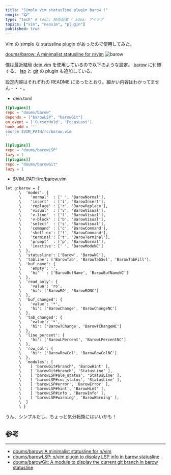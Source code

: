 ```yaml
---
title: "Simple vim statusline plugin barow !"
emoji: "😺"
type: "tech" # tech: 技術記事 / idea: アイデア
topics: ["vim", "neovim", "plugin"]
published: true
---
```


Vim の simple な statusline plugin があったので使用してみた。

[doums/barow: A minimalist statusline for n/vim](https://github.com/doums/barow)
![barow](https://github.com/doums/barow/blob/master/img/barow.png?raw=true)

<!-- more -->

僕は最近結局 [dein.vim](https://github.com/Shougo/dein.vim) を使用しているので以下のような設定。
[barow](https://github.com/doums/barow) に付随する、 [lsp](https://github.com/doums/barowLSP) と [git](https://github.com/doums/barowGit) の plugin も追加している。

設定内容はそれぞれの README にあったとおり。細かい内容はわかってません・・・。

- dein.toml

```toml
[[plugins]]
repo = "doums/barow"
depends = ["barowLSP", "barowGit"]
on_event = ['CursorHold', 'FocusLost']
hook_add = '''
source $VIM_PATH/rc/barow.vim
'''

[[plugins]]
repo = "doums/barowLSP"
lazy = 1
[[plugins]]
repo = "doums/barowGit"
lazy = 1
```

- $VIM_PATH/rc/barow.vim

```vim
let g:barow = {
      \  'modes': {
      \    'normal'  : [' ', 'BarowNormal'],
      \    'insert'  : ['i', 'BarowInsert'],
      \    'replace' : ['r', 'BarowReplace'],
      \    'visual'  : ['v', 'BarowVisual'],
      \    'v-line'  : ['l', 'BarowVisual'],
      \    'v-block' : ['b', 'BarowVisual'],
      \    'select'  : ['s', 'BarowVisual'],
      \    'command' : ['c', 'BarowCommand'],
      \    'shell-ex': ['!', 'BarowCommand'],
      \    'terminal': ['t', 'BarowTerminal'],
      \    'prompt'  : ['p', 'BarowNormal'],
      \    'inactive': [' ', 'BarowModeNC']
      \  },
      \  'statusline': ['Barow', 'BarowNC'],
      \  'tabline': ['BarowTab', 'BarowTabSel', 'BarowTabFill'],
      \  'buf_name': {
      \    'empty': '',
      \    'hi'   : ['BarowBufName', 'BarowBufNameNC']
      \  },
      \  'read_only': {
      \    'value': 'ro',
      \    'hi': ['BarowRO', 'BarowRONC']
      \  },
      \  'buf_changed': {
      \    'value': '*',
      \    'hi': ['BarowChange', 'BarowChangeNC']
      \  },
      \  'tab_changed': {
      \    'value': '*',
      \    'hi': ['BarowTChange', 'BarowTChangeNC']
      \  },
      \  'line_percent': {
      \    'hi': ['BarowLPercent', 'BarowLPercentNC']
      \  },
      \  'row_col': {
      \    'hi': ['BarowRowCol', 'BarowRowColNC']
      \  },
      \  'modules': [
      \    [ 'barowGit#branch', 'BarowHint' ],
      \    [ 'barowGit#branch', 'StatusLine' ],
      \    [ 'barowLSP#ale_status', 'StatusLine' ],
      \    [ 'barowLSP#coc_status', 'StatusLine' ],
      \    [ 'barowLSP#error', 'BarowError' ],
      \    [ 'barowLSP#hint', 'BarowHint' ],
      \    [ 'barowLSP#info', 'BarowInfo' ],
      \    [ 'barowLSP#warning', 'BarowWarning' ],
      \  ]
      \ }
```

うん、シンプルだし、ちょっと気分転換にはいいかも！

## 参考

---

- [doums/barow: A minimalist statusline for n/vim](https://github.com/doums/barow)
- [doums/barowLSP: n/vim plugin to display LSP info in barow statusline](https://github.com/doums/barowLSP)
- [doums/barowGit: A module to display the current git branch in barow statusline](https://github.com/doums/barowGit)

